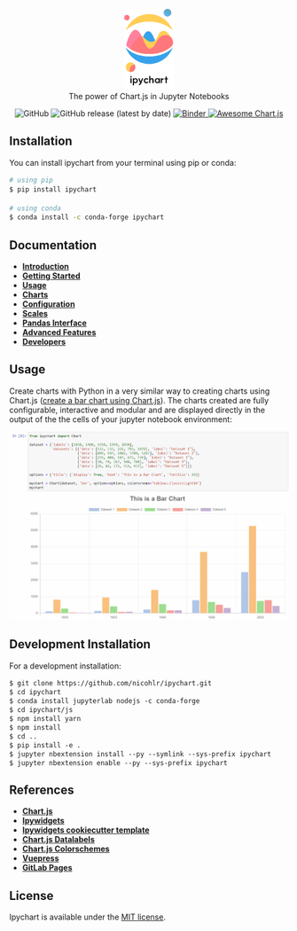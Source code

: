 <p align="center">
    <img src="./docs/docs/.vuepress/public/ipychart.png" width="18%"><br/>
    The power of Chart.js in Jupyter Notebooks
</p>

<p align="center">
    <img alt="GitHub" src="https://img.shields.io/github/license/nicohlr/ipychart">
    <img alt="GitHub release (latest by date)" src="https://img.shields.io/github/v/release/nicohlr/ipychart">
    <a href="https://mybinder.org/v2/gh/nicohlr/ipychart-demo-notebooks/master">
        <img alt="Binder" src="https://mybinder.org/badge_logo.svg">
    </a>
    <a href="https://github.com/chartjs/awesome">
        <img alt="Awesome Chart.js" src="https://img.shields.io/static/v1?message=awesome&logo=awesome-lists&labelColor=fc60a8&color=494368&logoColor=white&label=%20">
    </a>
</p>

Installation
------------

You can install ipychart from your terminal using pip or conda:

```bash
# using pip
$ pip install ipychart

# using conda
$ conda install -c conda-forge ipychart
```

Documentation
------------

- [**Introduction**](https://nicohlr.gitlab.io/ipychart/user_guide/introduction.html)
- [**Getting Started**](https://nicohlr.gitlab.io/ipychart/user_guide/getting_started.html)
- [**Usage**](https://nicohlr.gitlab.io/ipychart/user_guide/usage.html)
- [**Charts**](https://nicohlr.gitlab.io/ipychart/user_guide/charts.html)
- [**Configuration**](https://nicohlr.gitlab.io/ipychart/user_guide/configuration.html)
- [**Scales**](https://nicohlr.gitlab.io/ipychart/user_guide/scales.html)
- [**Pandas Interface**](https://nicohlr.gitlab.io/ipychart/user_guide/pandas.html)
- [**Advanced Features**](https://nicohlr.gitlab.io/ipychart/user_guide/advanced.html)
- [**Developers**](https://nicohlr.gitlab.io/ipychart/developer_guide/development_installation.html)

Usage
------------

Create charts with Python in a very similar way to creating charts using Chart.js ([create a bar chart using Chart.js](https://nicohlr.gitlab.io/ipychart/user_guide/charts/bar.html)). The charts created are fully configurable, interactive and modular and are displayed directly in the output of the the cells of your jupyter notebook environment:

![](./docs/docs/.vuepress/public/ipychart.gif)

Development Installation 
------------

For a development installation:

    $ git clone https://github.com/nicohlr/ipychart.git
    $ cd ipychart
    $ conda install jupyterlab nodejs -c conda-forge
    $ cd ipychart/js
    $ npm install yarn
    $ npm install 
    $ cd .. 
    $ pip install -e .
    $ jupyter nbextension install --py --symlink --sys-prefix ipychart
    $ jupyter nbextension enable --py --sys-prefix ipychart

References
------------

- [**Chart.js**](https://www.chartjs.org/)
- [**Ipywidgets**](https://ipywidgets.readthedocs.io/en/latest/index.html)
- [**Ipywidgets cookiecutter template**](https://github.com/jupyter-widgets/widget-cookiecutter)
- [**Chart.js Datalabels**](https://github.com/chartjs/chartjs-plugin-datalabels)
- [**Chart.js Colorschemes**](https://github.com/nagix/chartjs-plugin-colorschemes)
- [**Vuepress**](https://vuepress.vuejs.org/)
- [**GitLab Pages**](https://docs.gitlab.com/ee/user/project/pages/)

License
------------

Ipychart is available under the [MIT license](https://opensource.org/licenses/MIT).